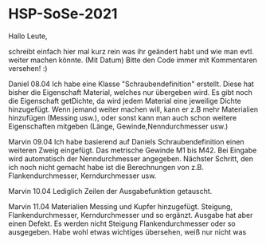 # HSP-SoSe-2021


Hallo Leute,

schreibt einfach hier mal kurz rein was ihr geändert habt und wie man evtl. weiter machen könnte. (Mit Datum)
Bitte den Code immer mit Kommentaren versehen! :)

Daniel 08.04 
Ich habe eine Klasse "Schraubendefinition" erstellt.
Diese hat bisher die Eigenschaft Material, welches nur übergeben wird. 
Es gibt noch die Eigenschaft getDichte, da wird jedem Material eine jeweilige Dichte hinzugefügt.
Wenn jemand weiter machen will, kann er z.B mehr Materialien hinzufügen (Messing usw.), oder 
sonst kann man auch schon weitere Eigenschaften mitgeben (Länge, Gewinde,Nenndurchmesser usw.)

Marvin 09.04
Ich habe basierend auf Daniels Schraubendefinition einen weiteren Zweig eingefügt. Das metrische Gewinde M1 bis M42.
Bei Eingabe wird automatisch der Nenndurchmesser angegeben. Nächster Schritt, den ich noch nicht gemacht habe ist die Berechnungen von 
z.B. Flankendurchmesser, Kerndurchmesser usw.

Marvin 10.04
Lediglich Zeilen der Ausgabefunktion getauscht.

Marvin 11.04
Materialien Messing und Kupfer hinzugefügt. Steigung, Flankendurchmesser, Kerndurchmesser und so ergänzt. Ausgabe hat aber einen Defekt. 
Es werden nicht Steigung Flankendurchmesser oder so ausgegeben. Habe wohl etwas wichtiges übersehen, weiß nur nicht was